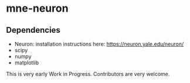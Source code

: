 # mne-neuron

Dependencies
------------
* Neuron: installation instructions here: https://neuron.yale.edu/neuron/
* scipy
* numpy
* matplotlib

This is very early Work in Progress. Contributors are very welcome.

